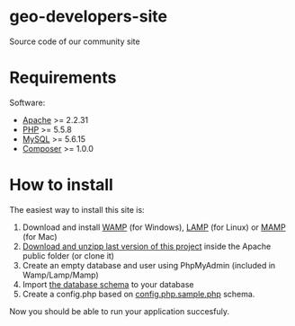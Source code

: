 # geo-developers-site
Source code of our community site

# Requirements
Software:
* [Apache](https://httpd.apache.org/download.cgi) >= 2.2.31
* [PHP](http://php.net/downloads.php) >= 5.5.8
* [MySQL](https://www.mysql.com/downloads/) >= 5.6.15
* [Composer](https://getcomposer.org/download/) >= 1.0.0

# How to install

The easiest way to install this site is:

1. Download and install [WAMP](http://www.wampserver.com/en/) (for Windows), [LAMP](https://bitnami.com/stack/lamp/installer) (for Linux) or [MAMP](https://www.mamp.info/en/) (for Mac)
2. [Download and unzipp last version of this project](https://github.com/Geo-Developers/geo-developers-site/archive/master.zip) inside the Apache public folder (or clone it)
3. Create an empty database and user using PhpMyAdmin (included in Wamp/Lamp/Mamp)
4. Import [the database schema](https://github.com/Geo-Developers/geo-developers-site/blob/master/install/database.sql) to your database
5. Create a config.php based on [config.php.sample.php](https://github.com/Geo-Developers/geo-developers-site/blob/master/config.php.sample.php) schema.

Now you should be able to run your application succesfuly.
